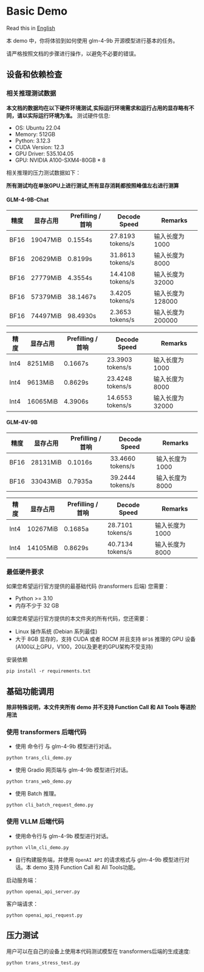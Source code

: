 # Basic Demo

Read this in [English](README_en.md)

本 demo 中，你将体验到如何使用 glm-4-9b 开源模型进行基本的任务。

请严格按照文档的步骤进行操作，以避免不必要的错误。

## 设备和依赖检查

### 相关推理测试数据

**本文档的数据均在以下硬件环境测试,实际运行环境需求和运行占用的显存略有不同，请以实际运行环境为准。**
测试硬件信息:

+ OS: Ubuntu 22.04
+ Memory: 512GB
+ Python: 3.12.3
+ CUDA Version:  12.3
+ GPU Driver: 535.104.05
+ GPU: NVIDIA A100-SXM4-80GB * 8

相关推理的压力测试数据如下：

**所有测试均在单张GPU上进行测试,所有显存消耗都按照峰值左右进行测算**

#### GLM-4-9B-Chat

| 精度   | 显存占用     | Prefilling / 首响 | Decode Speed     | Remarks      |
|------|----------|-----------------|------------------|--------------|
| BF16 | 19047MiB | 0.1554s         | 27.8193 tokens/s | 输入长度为 1000   |
| BF16 | 20629MiB | 0.8199s         | 31.8613 tokens/s | 输入长度为 8000   |
| BF16 | 27779MiB | 4.3554s         | 14.4108 tokens/s | 输入长度为 32000  |
| BF16 | 57379MiB | 38.1467s        | 3.4205  tokens/s | 输入长度为 128000 |
| BF16 | 74497MiB | 98.4930s        | 2.3653  tokens/s | 输入长度为 200000 |

| 精度   | 显存占用     | Prefilling / 首响 | Decode Speed     | Remarks     |
|------|----------|-----------------|------------------|-------------|
| Int4 | 8251MiB  | 0.1667s         | 23.3903 tokens/s | 输入长度为 1000  |
| Int4 | 9613MiB  | 0.8629s         | 23.4248 tokens/s | 输入长度为 8000  |
| Int4 | 16065MiB | 4.3906s         | 14.6553 tokens/s | 输入长度为 32000 |

#### GLM-4V-9B

| 精度   | 显存占用     | Prefilling / 首响 | Decode Speed     | Remarks    |
|------|----------|-----------------|------------------|------------|
| BF16 | 28131MiB | 0.1016s         | 33.4660 tokens/s | 输入长度为 1000 |
| BF16 | 33043MiB | 0.7935a         | 39.2444 tokens/s | 输入长度为 8000 |

| 精度   | 显存占用     | Prefilling / 首响 | Decode Speed     | Remarks    |
|------|----------|-----------------|------------------|------------|
| Int4 | 10267MiB | 0.1685a         | 28.7101 tokens/s | 输入长度为 1000 |
| Int4 | 14105MiB | 0.8629s         | 40.7134 tokens/s | 输入长度为 8000 |

### 最低硬件要求

如果您希望运行官方提供的最基础代码 (transformers 后端) 您需要：

+ Python >= 3.10
+ 内存不少于 32 GB

如果您希望运行官方提供的本文件夹的所有代码，您还需要：

+ Linux 操作系统 (Debian 系列最佳)
+ 大于 8GB 显存的，支持 CUDA 或者 ROCM 并且支持 `BF16` 推理的 GPU 设备 (A100以上GPU，V100，20以及更老的GPU架构不受支持)

安装依赖

```shell
pip install -r requirements.txt
```

## 基础功能调用

**除非特殊说明，本文件夹所有 demo 并不支持 Function Call 和 All Tools 等进阶用法**

### 使用 transformers 后端代码

+ 使用 命令行 与 glm-4-9b 模型进行对话。

```shell
python trans_cli_demo.py
```

+ 使用 Gradio 网页端与 glm-4-9b 模型进行对话。

```shell
python trans_web_demo.py
```

+ 使用 Batch 推理。

```shell
python cli_batch_request_demo.py
```

### 使用 VLLM 后端代码

+ 使用命令行与 glm-4-9b 模型进行对话。

```shell
python vllm_cli_demo.py
```

+ 自行构建服务端，并使用 `OpenAI API` 的请求格式与 glm-4-9b 模型进行对话。本 demo 支持 Function Call 和 All Tools功能。

启动服务端：

```shell
python openai_api_server.py
```

客户端请求：

```shell
python openai_api_request.py
```

## 压力测试

用户可以在自己的设备上使用本代码测试模型在 transformers后端的生成速度:

```shell
python trans_stress_test.py
```



